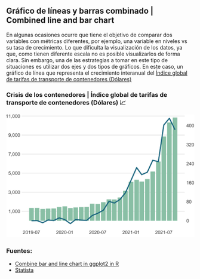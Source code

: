 ## Gráfico de líneas y barras combinado | Combined line and bar chart 

En algunas ocasiones ocurre que tiene el objetivo de comparar dos variables con métricas diferentes, por ejemplo, una variable en niveles vs su tasa de crecimiento. Lo que dificulta
la visualización de los datos, ya que, como tienen diferente escala no es posible visualizarlos de forma clara. Sin embargo, una de las estrategias a tomar en este tipo de situaciones
es utilizar dos ejes y dos tipos de gráficos. En este caso, un gráfico de línea que representa el crecimiento interanual del [Índice global de tarifas de transporte de contenedores (Dólares)](https://www.statista.com/statistics/1250636/global-container-freight-index/)
### Crisis de los contenedores | Índice global de tarifas de transporte de contenedores (Dólares) 📈
![bar](contenedores.PNG)

### Fuentes:
- [Combine bar and line chart in ggplot2 in R](https://www.geeksforgeeks.org/combine-bar-and-line-chart-in-ggplot2-in-r/)
- [Statista](https://www.statista.com/statistics/1250636/global-container-freight-index/)

